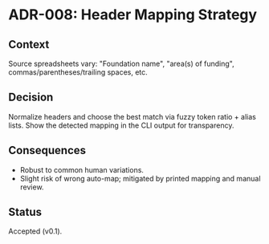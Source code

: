 # ADR-008: Header Mapping Strategy
## Context
Source spreadsheets vary: "Foundation name", "area(s) of funding", commas/parentheses/trailing spaces, etc.

## Decision
Normalize headers and choose the best match via fuzzy token ratio + alias lists.
Show the detected mapping in the CLI output for transparency.

## Consequences
- Robust to common human variations.
- Slight risk of wrong auto-map; mitigated by printed mapping and manual review.

## Status
Accepted (v0.1).
